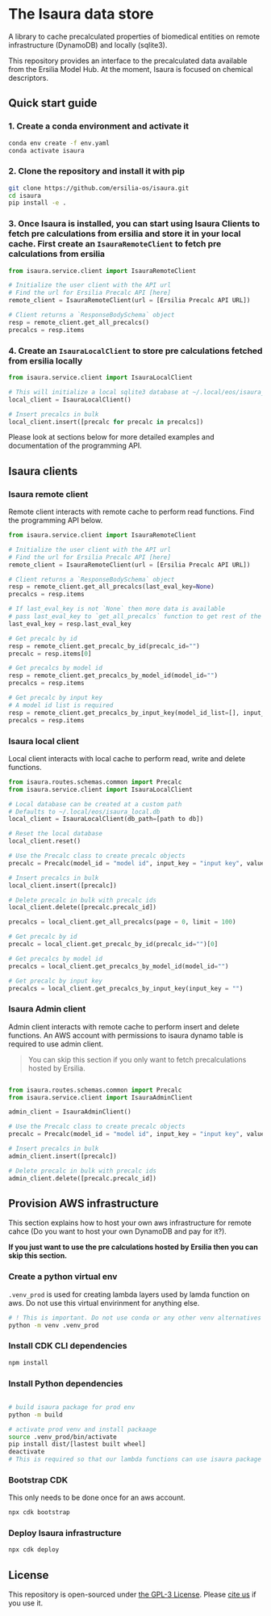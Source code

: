 # The Isaura data store

A library to cache precalculated properties of biomedical entities on remote infrastructure (DynamoDB) and locally (sqlite3).

This repository provides an interface to the precalculated data available from the Ersilia Model Hub. At the moment, Isaura is focused on chemical descriptors.

## Quick start guide

### 1. Create a conda environment and activate it

```bash
conda env create -f env.yaml
conda activate isaura
```

### 2. Clone the repository and install it with pip

```bash
git clone https://github.com/ersilia-os/isaura.git
cd isaura
pip install -e .
```

### 3. Once Isaura is installed, you can start using Isaura Clients to fetch pre calculations from ersilia and store it in your local cache. First create an `IsauraRemoteClient` to fetch pre calculations from ersilia

```python
from isaura.service.client import IsauraRemoteClient

# Initialize the user client with the API url
# Find the url for Ersilia Precalc API [here]
remote_client = IsauraRemoteClient(url = [Ersilia Precalc API URL])

# Client returns a `ResponseBodySchema` object
resp = remote_client.get_all_precalcs()
precalcs = resp.items
```

### 4. Create an `IsauraLocalClient` to store pre calculations fetched from ersilia locally

```python
from isaura.service.client import IsauraLocalClient

# This will initialize a local sqlite3 database at ~/.local/eos/isaura_local.db
local_client = IsauraLocalClient()

# Insert precalcs in bulk
local_client.insert([precalc for precalc in precalcs])
```

Please look at sections below for more detailed examples and documentation of the programming API.

## Isaura clients

### Isaura remote client

Remote client interacts with remote cache to perform read functions. Find the programming API below.

```python
from isaura.service.client import IsauraRemoteClient

# Initialize the user client with the API url
# Find the url for Ersilia Precalc API [here]
remote_client = IsauraRemoteClient(url = [Ersilia Precalc API URL])

# Client returns a `ResponseBodySchema` object
resp = remote_client.get_all_precalcs(last_eval_key=None)
precalcs = resp.items

# If last_eval_key is not `None` then more data is available
# pass last_eval_key to `get_all_precalcs` function to get rest of the data
last_eval_key = resp.last_eval_key

# Get precalc by id
resp = remote_client.get_precalc_by_id(precalc_id="")
precalc = resp.items[0]

# Get precalcs by model id
resp = remote_client.get_precalcs_by_model_id(model_id="")
precalcs = resp.items

# Get precalc by input key
# A model id list is required
resp = remote_client.get_precalcs_by_input_key(model_id_list=[], input_key = "")
precalcs = resp.items
```

### Isaura local client

Local client interacts with local cache to perform read, write and delete functions.

```python
from isaura.routes.schemas.common import Precalc
from isaura.service.client import IsauraLocalClient

# Local database can be created at a custom path
# Defaults to ~/.local/eos/isaura_local.db
local_client = IsauraLocalClient(db_path=[path to db])

# Reset the local database
local_client.reset()

# Use the Precalc class to create precalc objects
precalc = Precalc(model_id = "model id", input_key = "input key", value = {"out" : "model output value"})

# Insert precalcs in bulk
local_client.insert([precalc])

# Delete precalc in bulk with precalc ids
local_client.delete([precalc.precalc_id])

precalcs = local_client.get_all_precalcs(page = 0, limit = 100)

# Get precalc by id
precalc = local_client.get_precalc_by_id(precalc_id="")[0]

# Get precalcs by model id
precalcs = local_client.get_precalcs_by_model_id(model_id="")

# Get precalc by input key
precalcs = local_client.get_precalcs_by_input_key(input_key = "")
```

### Isaura Admin client

Admin client interacts with remote cache to perform insert and delete functions. An AWS account with permissions to isaura dynamo table is required to use admin client.

> You can skip this section if you only want to fetch precalculations hosted by Ersilia.

```python

from isaura.routes.schemas.common import Precalc
from isaura.service.client import IsauraAdminClient

admin_client = IsauraAdminClient()

# Use the Precalc class to create precalc objects
precalc = Precalc(model_id = "model id", input_key = "input key", value = {"out" : "model output value"})

# Insert precalcs in bulk
admin_client.insert([precalc])

# Delete precalc in bulk with precalc ids
admin_client.delete([precalc.precalc_id])
```

## Provision AWS infrastructure

This section explains how to host your own aws infrastructure for remote cahce (Do you want to host your own DynamoDB and pay for it?).

**If you just want to use the pre calculations hosted by Ersilia then you can skip this section.**

### Create a python virtual env

`.venv_prod` is used for creating lambda layers used by lamda function on aws.
Do not use this virtual envirinment for anything else.

```bash
# ! This is important. Do not use conda or any other venv alternatives
python -m venv .venv_prod
```

### Install CDK CLI dependencies

```bash
npm install
```

### Install Python dependencies

```bash

# build isaura package for prod env
python -m build

# activate prod venv and install packaage
source .venv_prod/bin/activate
pip install dist/[lastest built wheel]
deactivate
# This is required so that our lambda functions can use isaura package
```

### Bootstrap CDK

This only needs to be done once for an aws account.

```bash
npx cdk bootstrap
```

### Deploy Isaura infrastructure

```bash
npx cdk deploy
```

## License

This repository is open-sourced under [the GPL-3 License](https://github.com/ersilia-os/ersilia/blob/master/LICENSE). Please [cite us](https://github.com/ersilia-os/ersilia/blob/master/CITATION.cff) if you use it.
